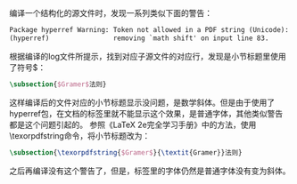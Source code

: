 编译一个结构化的源文件时，发现一系列类似下面的警告：
```LaTeX
Package hyperref Warning: Token not allowed in a PDF string (Unicode):
(hyperref)                removing `math shift' on input line 83.
```
根据编译的log文件所提示，找到对应子源文件的对应行，发现是小节标题里使用了符号$：
```LaTeX
\subsection{$Gramer$法则}
```
这样编译后的文件对应的小节标题显示没问题，是数学斜体。但是由于使用了hyperref包，在文档的标签里就不能显示这个效果，是普通字体，其他类似警告都是这个问题引起的。
参照《LaTeX 2e完全学习手册》中的方法，使用\texorpdfstring命令，将小节标题改为：
```LaTeX
\subsection{\texorpdfstring{$Gramer$}{\textit{Gramer}}法则}
```
之后再编译没有这个警告了，但是，标签里的字体仍然是普通字体没有变为斜体。